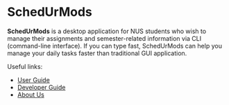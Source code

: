 # SchedUrMods

**SchedUrMods** is a desktop application for NUS students who wish to manage
their assignments and semester-related information via CLI (command-line interface).
If you can type fast, SchedUrMods can help you manage your daily tasks faster than
traditional GUI application.

Useful links:
* [User Guide](UserGuide.md)
* [Developer Guide](DeveloperGuide.md)
* [About Us](AboutUs.md)
